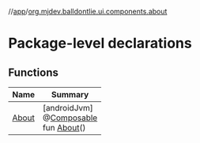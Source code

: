 //[app](../../index.md)/[org.mjdev.balldontlie.ui.components.about](index.md)

# Package-level declarations

## Functions

| Name | Summary |
|---|---|
| [About](-about.md) | [androidJvm]<br>@[Composable](https://developer.android.com/reference/kotlin/androidx/compose/runtime/Composable.html)<br>fun [About](-about.md)() |
